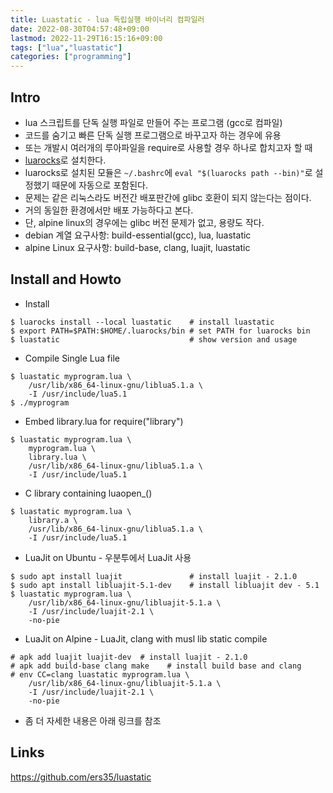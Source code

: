 ```yaml
---
title: Luastatic - lua 독립실행 바이너리 컴파일러
date: 2022-08-30T04:57:48+09:00
lastmod: 2022-11-29T16:15:16+09:00
tags: ["lua","luastatic"]
categories: ["programming"]
---
```


## Intro

* lua 스크립트를 단독 실행 파일로 만들어 주는 프로그램 (gcc로 컴파일)
* 코드를 숨기고 빠른 단독 실행 프로그램으로 바꾸고자 하는 경우에 유용
* 또는 개발시 여러개의 루아파일을 require로 사용할 경우 하나로 합치고자 할 때
* [luarocks](luarocks)로 설치한다. 
* luarocks로 설치된 모듈은 `~/.bashrc`에 `eval "$(luarocks path --bin)"`로 설정했기 때문에 자동으로 포함된다.
* 문제는 같은 리눅스라도 버전간 배포판간에 glibc 호환이 되지 않는다는 점이다.
* 거의 동일한 환경에서만 배포 가능하다고 본다.
* 단, alpine linux의 경우에는 glibc 버전 문제가 없고, 용량도 작다.
* debian 계열 요구사항: build-essential(gcc), lua, luastatic
* alpine Linux 요구사항: build-base, clang, luajit, luastatic

## Install and Howto
 
* Install
```console
$ luarocks install --local luastatic    # install luastatic
$ export PATH=$PATH:$HOME/.luarocks/bin # set PATH for luarocks bin
$ luastatic                             # show version and usage
```

* Compile Single Lua file
```console
$ luastatic myprogram.lua \         
    /usr/lib/x86_64-linux-gnu/liblua5.1.a \
    -I /usr/include/lua5.1
$ ./myprogram
```

* Embed library.lua for require("library")
```console
$ luastatic myprogram.lua \         
    myprogram.lua \
    library.lua \
    /usr/lib/x86_64-linux-gnu/liblua5.1.a \
    -I /usr/include/lua5.1
```

* C library containing luaopen_()
```console
$ luastatic myprogram.lua \         
    library.a \
    /usr/lib/x86_64-linux-gnu/liblua5.1.a \
    -I /usr/include/lua5.1
```

* LuaJit on Ubuntu - 우분투에서 LuaJit 사용
```console
$ sudo apt install luajit               # install luajit - 2.1.0
$ sudo apt install libluajit-5.1-dev    # install libluajit dev - 5.1
$ luastatic myprogram.lua \         
    /usr/lib/x86_64-linux-gnu/libluajit-5.1.a \
    -I /usr/include/luajit-2.1 \
    -no-pie
```
* LuaJit on Alpine - LuaJit, clang with musl lib static compile
```console
# apk add luajit luajit-dev  # install luajit - 2.1.0
# apk add build-base clang make    # install build base and clang
# env CC=clang luastatic myprogram.lua \         
    /usr/lib/x86_64-linux-gnu/libluajit-5.1.a \
    -I /usr/include/luajit-2.1 \
    -no-pie
```

* 좀 더 자세한 내용은 아래 링크를 참조

## Links
<https://github.com/ers35/luastatic>
